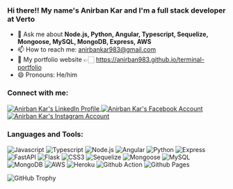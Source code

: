 ### Hi there!! My name's Anirban Kar and I'm a full stack developer at Verto

- 💬 Ask me about <b> Node.js, Python, Angular, Typescript, Sequelize, Mongoose, MySQL, MongoDB, Express, AWS </b>
- 📫 How to reach me: <a href="mailto:anirbankar983@gmail.com" target="blank">anirbankar983@gmail.com</a>
- 🚀 My portfolio website 👉🏻 <a href="https://anirban983.github.io/terminal-portfolio" target="blank">https://anirban983.github.io/terminal-portfolio</a> 
- 😄 Pronouns: He/him
 
<h3 align="left">Connect with me:</h3>
 <p align="left">
  <a style="margin-top:10px" href="https://www.linkedin.com/in/anirban-kar-498027130/" target="blank"><img align="center" src="https://img.shields.io/badge/LinkedIn-0077B5?style=for-the-badge&logo=linkedin&logoColor=white" alt="Anirban Kar's LinkedIn Profile">
  <a style="margin-top:10px" href="https://www.facebook.com/anirban.kar.97" target="blank"><img align="center" src="https://img.shields.io/badge/Facebook-1877F2.svg?style=for-the-badge&logo=Facebook&logoColor=white" alt="Anirban Kar's Facebook Account" /></a>
  <a href="https://www.instagram.com/_anirbankar/" target="blank"><img align="center" src="https://img.shields.io/badge/Instagram-E4405F.svg?style=for-the-badge&logo=Instagram&logoColor=white" alt="Anirban Kar's Instagram Account" /></a>
</p>
  
<h3 align="left">Languages and Tools:</h3>
  
![Javascript](https://img.shields.io/badge/JavaScript-323330?style=for-the-badge&logo=javascript&logoColor=F7DF1E) ![Typescript](https://img.shields.io/badge/TypeScript-007ACC?style=for-the-badge&logo=typescript&logoColor=white) ![Node.js](https://img.shields.io/badge/Node.js-339933?style=for-the-badge&logo=nodedotjs&logoColor=white) ![Angular](https://img.shields.io/badge/Angular-DD0031?style=for-the-badge&logo=angular&logoColor=white) ![Python](https://img.shields.io/badge/Python-FFD43B?style=for-the-badge&logo=python&logoColor=blue) ![Express](https://img.shields.io/badge/Express.js-000000?style=for-the-badge&logo=express&logoColor=white) ![FastAPI](https://img.shields.io/badge/fastapi-109989?style=for-the-badge&logo=FASTAPI&logoColor=white) ![Flask](https://img.shields.io/badge/Flask-000000?style=for-the-badge&logo=flask&logoColor=white) ![CSS3](https://img.shields.io/badge/CSS3-1572B6?style=for-the-badge&logo=css3&logoColor=white) ![Sequelize](https://img.shields.io/badge/Sequelize-52B0E7?style=for-the-badge&logo=Sequelize&logoColor=white) ![Mongoose](https://img.shields.io/badge/MongoDB-4EA94B?style=for-the-badge&logo=mongodb&logoColor=white) ![MySQL](https://img.shields.io/badge/MySQL-005C84?style=for-the-badge&logo=mysql&logoColor=white) ![MongoDB](https://img.shields.io/badge/MongoDB-4EA94B?style=for-the-badge&logo=mongodb&logoColor=white) ![AWS](https://img.shields.io/badge/Amazon_AWS-FF9900?style=for-the-badge&logo=amazonaws&logoColor=white) ![Heroku](https://img.shields.io/badge/Heroku-430098?style=for-the-badge&logo=heroku&logoColor=white) ![Github Action](https://img.shields.io/badge/GitHub_Actions-2088FF?style=for-the-badge&logo=github-actions&logoColor=white) ![Github Pages](https://img.shields.io/badge/GitHub%20Pages-222222?style=for-the-badge&logo=GitHub%20Pages&logoColor=white)

![GitHub Trophy](https://github-profile-trophy.vercel.app/?username=anirban-verto&theme=onestar&column=7)
